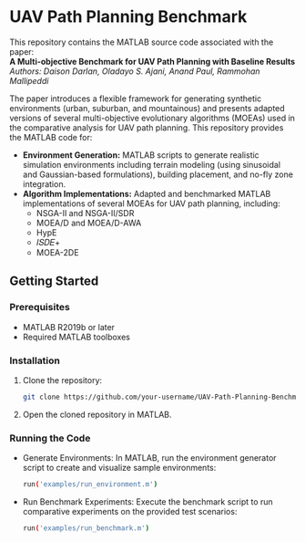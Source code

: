 # UAV Path Planning Benchmark

This repository contains the MATLAB source code associated with the paper:  
**A Multi-objective Benchmark for UAV Path Planning with Baseline Results**  
*Authors: Daison Darlan, Oladayo S. Ajani, Anand Paul, Rammohan Mallipeddi*

The paper introduces a flexible framework for generating synthetic environments (urban, suburban, and mountainous) and presents adapted versions of several multi-objective evolutionary algorithms (MOEAs) used in the comparative analysis for UAV path planning. This repository provides the MATLAB code for:

- **Environment Generation:** MATLAB scripts to generate realistic simulation environments including terrain modeling (using sinusoidal and Gaussian-based formulations), building placement, and no-fly zone integration.
- **Algorithm Implementations:** Adapted and benchmarked MATLAB implementations of several MOEAs for UAV path planning, including:
  - NSGA-II and NSGA-II/SDR
  - MOEA/D and MOEA/D-AWA
  - HypE
  - 𝐼𝑆𝐷𝐸+
  - MOEA-2DE

## Getting Started

### Prerequisites
- MATLAB R2019b or later
- Required MATLAB toolboxes

### Installation
1. Clone the repository:
   ```bash
   git clone https://github.com/your-username/UAV-Path-Planning-Benchmark.git
2. Open the cloned repository in MATLAB.

### Running the Code
- Generate Environments: In MATLAB, run the environment generator script to create and visualize sample environments:
  ```bash
  run('examples/run_environment.m')
- Run Benchmark Experiments: Execute the benchmark script to run comparative experiments on the provided test scenarios:
  ```bash
  run('examples/run_benchmark.m')
